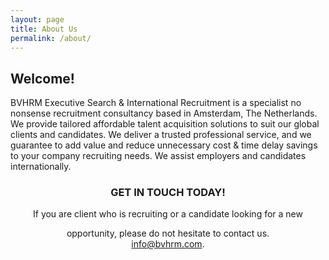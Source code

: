 ```yaml
---
layout: page
title: About Us
permalink: /about/
---
```


## Welcome!

BVHRM Executive Search &amp; International Recruitment is a
specialist no nonsense recruitment consultancy based in
Amsterdam, The Netherlands. We provide tailored affordable
talent acquisition solutions to suit our global clients and
candidates. We deliver a trusted professional service, and we
guarantee to add value and reduce unnecessary cost &amp; time delay
savings to your company recruiting needs. We assist employers
and candidates internationally.


<div style="text-align: center;">
<h3>GET IN TOUCH TODAY!</h3>
<div>
If you are client who is recruiting or a candidate looking for a new

opportunity, please do not hesitate to contact us.<br> <a href="mailto:info@bvhrm.com">info@bvhrm.com</a>.

